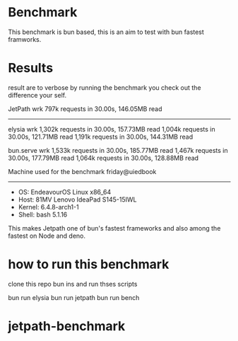# Benchmark

This benchmark is bun based, this is an aim to test with bun fastest framworks.

# Results

result are to verbose by running the benchmark you check out the difference your self.

JetPath
wrk
797k requests in 30.00s, 146.05MB read

---

elysia
wrk
1,302k requests in 30.00s, 157.73MB read
1,004k requests in 30.00s, 121.71MB read
1,191k requests in 30.00s, 144.31MB read

bun.serve
wrk
1,533k requests in 30.00s, 185.77MB read
1,467k requests in 30.00s, 177.79MB read
1,064k requests in 30.00s, 128.88MB read

Machine used for the benchmark
friday@uiedbook

---

- OS: EndeavourOS Linux x86_64
- Host: 81MV Lenovo IdeaPad S145-15IWL
- Kernel: 6.4.8-arch1-1
- Shell: bash 5.1.16

This makes Jetpath one of bun's fastest frameworks and also among the fastest on Node and deno.

# how to run this benchmark

clone this repo
bun ins
and run thses scripts

bun run elysia
bun run jetpath
bun run bench

# jetpath-benchmark
